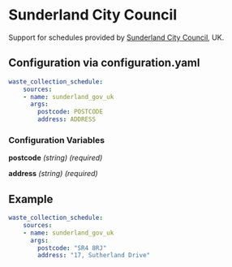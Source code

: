 # Sunderland City Council

Support for schedules provided by [Sunderland City Council](https://www.sunderland.gov.uk/bindays), UK.

## Configuration via configuration.yaml

```yaml
waste_collection_schedule:
    sources:
    - name: sunderland_gov_uk
      args:
        postcode: POSTCODE
        address: ADDRESS
```

### Configuration Variables

**postcode**
*(string) (required)*

**address**
*(string) (required)*

## Example

```yaml
waste_collection_schedule:
    sources:
    - name: sunderland_gov_uk
      args:
        postcode: "SR4 8RJ"
        address: "17, Sutherland Drive"
```
